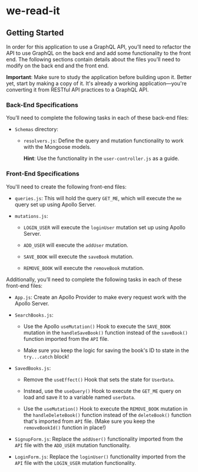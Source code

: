 # we-read-it

## Getting Started

In order for this application to use a GraphQL API, you’ll need to refactor the API to use GraphQL on the back end and add some functionality to the front end. The following sections contain details about the files you’ll need to modify on the back end and the front end.

**Important**: Make sure to study the application before building upon it. Better yet, start by making a copy of it. It's already a working application&mdash;you're converting it from RESTful API practices to a GraphQL API.

### Back-End Specifications

You’ll need to complete the following tasks in each of these back-end files:

<!-- * `auth.js`: Update the auth middleware function to work with the GraphQL API.  -->

<!-- * `server.js`: Implement the Apollo Server and apply it to the Express server as middleware. -->

* `Schemas` directory:

	<!-- * `index.js`: Export your typeDefs and resolvers. -->

	* `resolvers.js`: Define the query and mutation functionality to work with the Mongoose models.

		**Hint**: Use the functionality in the `user-controller.js` as a guide.

	<!-- * `typeDefs.js`: Define the necessary `Query` and `Mutation` types:

		* `Query` type:

			* `me`: Which returns a `User` type.
		
		* `Mutation` type:

			* `login`: Accepts an email and password as parameters; returns an `Auth` type.

			* `addUser`: Accepts a username, email, and password as parameters; returns an `Auth` type.

			* `saveBook`: Accepts a book author's array, description, title, bookId, image, and link as parameters; returns a `User` type. (Look into creating what's known as an `input` type to handle all of these parameters!)

			* `removeBook`: Accepts a book's `bookId` as a parameter; returns a `User` type.
			
		* `User` type:

			* `_id`

			* `username`

			* `email`

			* `bookCount`

			* `savedBooks` (This will be an array of the `Book` type.)

		* `Book` type:

			* `bookId` (Not the `_id`, but the book's `id` value returned from Google's Book API.)

			* `authors` (An array of strings, as there may be more than one author.)

			* `description`

			* `title`

			* `image`

			* `link`

		* `Auth` type:

			* `token`

			* `user` (References the `User` type.) -->


### Front-End Specifications

You'll need to create the following front-end files:

* `queries.js`: This will hold the query `GET_ME`, which will execute the `me` query set up using Apollo Server.

* `mutations.js`:

	* `LOGIN_USER` will execute the `loginUser` mutation set up using Apollo Server.

	* `ADD_USER` will execute the `addUser` mutation.

	* `SAVE_BOOK` will execute the `saveBook` mutation.

	* `REMOVE_BOOK` will execute the `removeBook` mutation.

Additionally, you’ll need to complete the following tasks in each of these front-end files:

* `App.js`: Create an Apollo Provider to make every request work with the Apollo Server.
	
* `SearchBooks.js`:

	* Use the Apollo `useMutation()` Hook to execute the `SAVE_BOOK` mutation in the `handleSaveBook()` function instead of the `saveBook()` function imported from the `API` file.

	* Make sure you keep the logic for saving the book's ID to state in the `try...catch` block! 

* `SavedBooks.js`:

	* Remove the `useEffect()` Hook that sets the state for `UserData`.

	* Instead, use the `useQuery()` Hook to execute the `GET_ME` query on load and save it to a variable named `userData`.

	* Use the `useMutation()` Hook to execute the `REMOVE_BOOK` mutation in the `handleDeleteBook()` function instead of the `deleteBook()` function that's imported from `API` file. (Make sure you keep the `removeBookId()` function in place!)

* `SignupForm.js`: Replace the `addUser()` functionality imported from the `API` file with the `ADD_USER` mutation functionality.

* `LoginForm.js`: Replace the `loginUser()` functionality imported from the `API` file with the `LOGIN_USER` mutation functionality.

